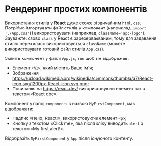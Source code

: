 # Рендеринг простих компонентів

Використання стилів у **React** дуже схоже зі звичайним `html`, `css`. Потрібно імпортувати файл стилів у компонент (наприклад, `import './App.css'`) і використовувати (наприклад, `className='app-logo'`). Зауважте: слово `class` у React є зарезерваованим, тому для задавання стилю через класс використовується `className` (можете використовувати готовий файл стилів `App.css`). 

Змініть компонент у файлі `App.js`, так щоб він відображав:
- Елемент `<h1>`, який містить Ваше ім`я;
- Зображення https://upload.wikimedia.org/wikipedia/commons/thumb/a/a7/React-icon.svg/1200px-React-icon.svg.png;
- Посилання на https://react.dev/ використовуючи елемент `<a>` з текстом «React doc».

Компонент у папці `components` з назвою `MyFirstComponent`, має відображати:
- Надпис «Hello, React!», використовуючи елемент `<p>`;
- Кнопку з текстом «Click me», яка після кліку виводить `alert` з текстом «My first alert!».

Відобразіть `MyFirstComponent` у `App` після існуючого контенту.